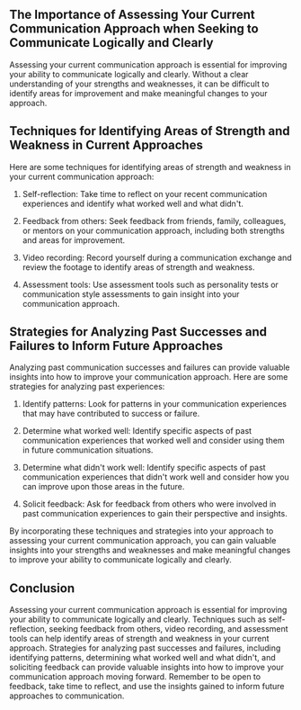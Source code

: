 
The Importance of Assessing Your Current Communication Approach when Seeking to Communicate Logically and Clearly
-----------------------------------------------------------------------------------------------------------------

Assessing your current communication approach is essential for improving your ability to communicate logically and clearly. Without a clear understanding of your strengths and weaknesses, it can be difficult to identify areas for improvement and make meaningful changes to your approach.

Techniques for Identifying Areas of Strength and Weakness in Current Approaches
-------------------------------------------------------------------------------

Here are some techniques for identifying areas of strength and weakness in your current communication approach:

1. Self-reflection: Take time to reflect on your recent communication experiences and identify what worked well and what didn't.

2. Feedback from others: Seek feedback from friends, family, colleagues, or mentors on your communication approach, including both strengths and areas for improvement.

3. Video recording: Record yourself during a communication exchange and review the footage to identify areas of strength and weakness.

4. Assessment tools: Use assessment tools such as personality tests or communication style assessments to gain insight into your communication approach.

Strategies for Analyzing Past Successes and Failures to Inform Future Approaches
--------------------------------------------------------------------------------

Analyzing past communication successes and failures can provide valuable insights into how to improve your communication approach. Here are some strategies for analyzing past experiences:

1. Identify patterns: Look for patterns in your communication experiences that may have contributed to success or failure.

2. Determine what worked well: Identify specific aspects of past communication experiences that worked well and consider using them in future communication situations.

3. Determine what didn't work well: Identify specific aspects of past communication experiences that didn't work well and consider how you can improve upon those areas in the future.

4. Solicit feedback: Ask for feedback from others who were involved in past communication experiences to gain their perspective and insights.

By incorporating these techniques and strategies into your approach to assessing your current communication approach, you can gain valuable insights into your strengths and weaknesses and make meaningful changes to improve your ability to communicate logically and clearly.

Conclusion
----------

Assessing your current communication approach is essential for improving your ability to communicate logically and clearly. Techniques such as self-reflection, seeking feedback from others, video recording, and assessment tools can help identify areas of strength and weakness in your current approach. Strategies for analyzing past successes and failures, including identifying patterns, determining what worked well and what didn't, and soliciting feedback can provide valuable insights into how to improve your communication approach moving forward. Remember to be open to feedback, take time to reflect, and use the insights gained to inform future approaches to communication.

